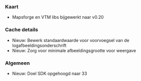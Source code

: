 ### Kaart
- Mapsforge en VTM libs bijgewerkt naar v0.20

### Cache details
- Nieuw: Bewerk standaardwaarde voor voorvoegsel van de logafbeeldingsonderschrift
- Nieuw: Zorg voor minimale afbeeldingsgrootte voor weergave

### Algemeen
- Nieuw: Doel SDK opgehoogd naar 33
